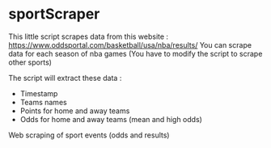# sportScraper

This little script scrapes data from this website : https://www.oddsportal.com/basketball/usa/nba/results/
You can scrape data for each season of nba games (You have to modify the script to scrape other sports)

The script will extract these data : 

  - Timestamp
  - Teams names
  - Points for home and away teams
  - Odds for home and away teams (mean and high odds)

Web scraping of sport events (odds and results)
